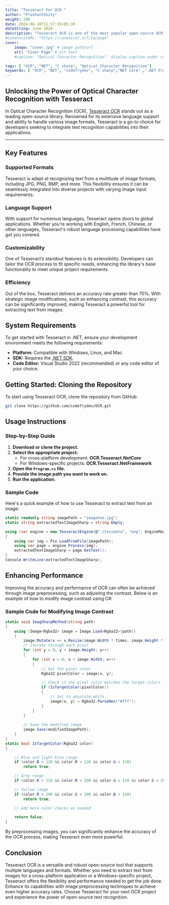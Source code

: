 ```yaml
---
title: "Tesseract For OCR "
author: "PrashantUnity"
weight: 100
date: 2024-06-10T11:57:15+05:30
dateString: June 2024  
description: "Tesseract OCR is one of the most popular open-source OCR libraries for text Extraction from image. It supports a wide range of languages and can recognize text from various image formats."
#canonicalURL: "https://canonical.url/to/page"
cover:
    image: "cover.jpg" # image path/url
    alt: "Cover Page" # alt text
    #caption: "Optical Character Recognition"  display caption under cover 

tags: [ "OCR", "NET", "C sharp", "Optical Character Recognition"]
keywords: [ "OCR", "NET", "codefrydev", "C sharp","NET Core" ,".NET Framework" , "Optical Character Recognition"]
---
```


## Unlocking the Power of Optical Character Recognition with Tesseract

In Optical Character Recognition (OCR), [Tesseract OCR](https://github.com/tesseract-ocr/tesseract#center) stands out as a leading open-source library. Renowned for its extensive language support and ability to handle various image formats, Tesseract is a go-to choice for developers seeking to integrate text recognition capabilities into their applications.

---

## Key Features

### Supported Formats

Tesseract is adept at recognizing text from a multitude of image formats, including JPG, PNG, BMP, and more. This flexibility ensures it can be seamlessly integrated into diverse projects with varying image input requirements.

### Language Support

With support for numerous languages, Tesseract opens doors to global applications. Whether you’re working with English, French, Chinese, or other languages, Tesseract's robust language processing capabilities have got you covered.

### Customizability

One of Tesseract’s standout features is its extensibility. Developers can tailor the OCR process to fit specific needs, enhancing the library's base functionality to meet unique project requirements.

### Efficiency

Out of the box, Tesseract delivers an accuracy rate greater than 70%. With strategic image modifications, such as enhancing contrast, this accuracy can be significantly improved, making Tesseract a powerful tool for extracting text from images.

## System Requirements

To get started with Tesseract in .NET, ensure your development environment meets the following requirements:

- **Platform:** Compatible with Windows, Linux, and Mac.
- **SDK:** Requires the [.NET SDK](https://dotnet.microsoft.com/en-us/download/visual-studio-sdks).
- **Code Editor:** Visual Studio 2022 (recommended) or any code editor of your choice.

## Getting Started: Cloning the Repository

To start using Tesseract OCR, clone the repository from GitHub:

```sh {linenos=true}
git clone https://github.com/codefrydev/OCR.git
```

## Usage Instructions

### Step-by-Step Guide

1. **Download or clone the project.**
2. **Select the appropriate project:**
    - For cross-platform development: **OCR.Tesseract.NetCore**
    - For Windows-specific projects: **OCR.Tesseract.NetFramework**
3. **Open the `Program.cs` file.**
4. **Provide the image path you want to work on.**
5. **Run the application.**

### Sample Code

Here's a quick example of how to use Tesseract to extract text from an image:

```csharp {linenos=true}
static readonly string imagePath = "imagetwo.jpg";
static string extractedTextImageSharp = string.Empty;

using (var engine = new TesseractEngine(@"./tessdata", "eng", EngineMode.LstmOnly))
{
    using var img = Pix.LoadFromFile(imagePath);
    using var page = engine.Process(img);
    extractedTextImageSharp = page.GetText();
} 
Console.WriteLine(extractedTextImageSharp);
```

## Enhancing Performance

Improving the accuracy and performance of OCR can often be achieved through image preprocessing, such as adjusting the contrast. Below is an example of how to modify image contrast using C#:

### Sample Code for Modifying Image Contrast

```csharp {linenos=true}
static void ImagSharpMethod(string path)
{
    using (Image<Rgba32> image = Image.Load<Rgba32>(path))
    {
        image.Mutate(x => x.Resize(image.Width * times, image.Height * times));
        // Iterate through each pixel
        for (int y = 0; y < image.Height; y++)
        {
            for (int x = 0; x < image.Width; x++)
            {
                // Get the pixel color
                Rgba32 pixelColor = image[x, y];

                // Check if the pixel color matches the target colors
                if (IsTargetColor(pixelColor))
                {
                    // Set to absolute white
                    image[x, y] = Rgba32.ParseHex("#fff");
                }
            }
        }
            
        // Save the modified image
        image.Save(modifiedImagePath);
    } 
}
static bool IsTargetColor(Rgba32 color)
{ 

    // Blue and light blue range
    if (color.B > 128 && color.R < 128 && color.G < 128)
        return true;

    // Grey range
    if (color.R > 128 && color.R < 200 && color.G > 128 && color.G < 200 && color.B > 128 && color.B < 200) return true;

    // Yellow range
    if (color.R > 200 && color.G > 200 && color.B < 128)
        return true;

    // Add more color checks as needed

    return false;
}
```

By preprocessing images, you can significantly enhance the accuracy of the OCR process, making Tesseract even more powerful.

## Conclusion

Tesseract OCR is a versatile and robust open-source tool that supports multiple languages and formats. Whether you need to extract text from images for a cross-platform application or a Windows-specific project, Tesseract offers the flexibility and performance needed to get the job done. Enhance its capabilities with image preprocessing techniques to achieve even higher accuracy rates. Choose Tesseract for your next OCR project and experience the power of open-source text recognition.